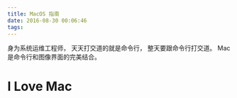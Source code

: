 ```yaml
---
title: MacOS 指南
date: 2016-08-30 00:06:46
tags:
---
```



身为系统运维工程师， 天天打交道的就是命令行， 整天要跟命令行打交道。 Mac是命令行和图像界面的完美结合。

# I Love Mac

